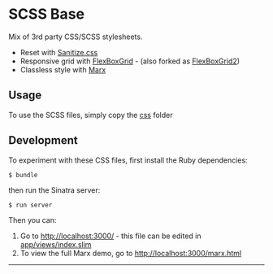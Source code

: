 SCSS Base
==================================================

Mix of 3rd party CSS/SCSS stylesheets.

- Reset with [Sanitize.css]
- Responsive grid with [FlexBoxGrid] - (also forked as [FlexBoxGrid2])
- Classless style with [Marx]


Usage
--------------------------------------------------

To use the SCSS files, simply copy the [css](css) folder


Development
--------------------------------------------------

To experiment with these CSS files, first install the Ruby dependencies:

    $ bundle

then run the Sinatra server:

    $ run server

Then you can:

1. Go to <http://localhost:3000/> - this file can be edited in 
   [app/views/index.slim](app/views/index.slim)
2. To view the full Marx demo, go to <http://localhost:3000/marx.html>

---

[Sanitize.css]: https://github.com/csstools/sanitize.css
[Marx]: https://github.com/mblode/marx
[FlexBoxGrid]: https://github.com/kristoferjoseph/flexboxgrid
[FlexBoxGrid2]: https://github.com/evgenyrodionov/flexboxgrid2
